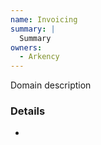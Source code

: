 ```yaml
---
name: Invoicing
summary: |
  Summary
owners:
  - Arkency
---
```


<Admonition>Domain description</Admonition>

### Details

-

<NodeGraph title="Domain Graph" />
